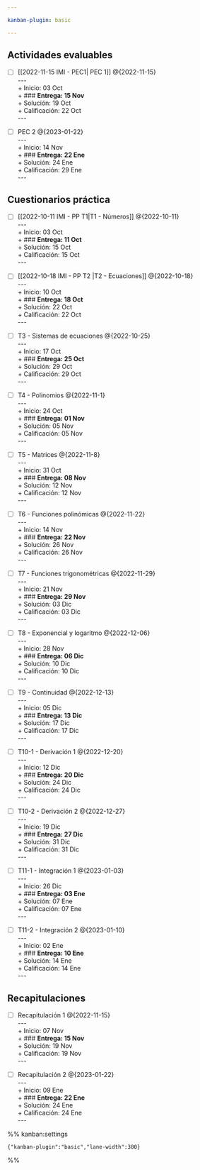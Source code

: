 ```yaml
---

kanban-plugin: basic

---
```


## Actividades evaluables

- [ ] [[2022-11-15 IMI - PEC1| PEC 1]] @{2022-11-15}<br>---<br>+ Inicio: 03 Oct<br>+ ### **Entrega: 15 Nov**<br>+ Solución: 19 Oct<br>+ Calificación: 22 Oct<br>---
- [ ] PEC 2 @{2023-01-22}<br>---<br>+ Inicio: 14 Nov<br>+ ### **Entrega: 22 Ene**<br>+ Solución: 24 Ene<br>+ Calificación: 29 Ene<br>---


## Cuestionarios práctica

- [ ] [[2022-10-11 IMI - PP T1|T1 - Números]] @{2022-10-11}<br>---<br>+ Inicio: 03 Oct<br>+ ### **Entrega: 11 Oct**<br>+ Solución: 15 Oct<br>+ Calificación: 15 Oct<br>---
- [ ] [[2022-10-18 IMI - PP T2 |T2 - Ecuaciones]]  @{2022-10-18}<br>---<br>+ Inicio: 10 Oct<br>+ ### **Entrega: 18 Oct**<br>+ Solución: 22 Oct<br>+ Calificación: 22 Oct<br>---
- [ ] T3 - Sistemas de ecuaciones @{2022-10-25}<br>---<br>+ Inicio: 17 Oct<br>+ ### **Entrega: 25 Oct**<br>+ Solución: 29 Oct<br>+ Calificación: 29 Oct<br>---
- [ ] T4 - Polinomios @{2022-11-1}<br>---<br>+ Inicio: 24 Oct<br>+ ### **Entrega: 01 Nov**<br>+ Solución: 05 Nov<br>+ Calificación: 05 Nov<br>---
- [ ] T5 - Matrices @{2022-11-8}<br>---<br>+ Inicio: 31 Oct<br>+ ### **Entrega: 08 Nov**<br>+ Solución: 12 Nov<br>+ Calificación: 12 Nov<br>---
- [ ] T6 - Funciones polinómicas @{2022-11-22}<br>---<br>+ Inicio: 14 Nov<br>+ ### **Entrega: 22 Nov**<br>+ Solución: 26 Nov<br>+ Calificación: 26 Nov<br>---
- [ ] T7 - Funciones trigonométricas @{2022-11-29}<br>---<br>+ Inicio: 21 Nov<br>+ ### **Entrega: 29 Nov**<br>+ Solución: 03 Dic<br>+ Calificación: 03 Dic<br>---
- [ ] T8 - Exponencial y logaritmo @{2022-12-06}<br>---<br>+ Inicio: 28 Nov<br>+ ### **Entrega: 06 Dic**<br>+ Solución: 10 Dic<br>+ Calificación: 10 Dic<br>---
- [ ] T9 - Continuidad @{2022-12-13}<br>---<br>+ Inicio: 05 Dic<br>+ ### **Entrega: 13 Dic**<br>+ Solución: 17 Dic<br>+ Calificación: 17 Dic<br>---
- [ ] T10-1 - Derivación 1 @{2022-12-20}<br>---<br>+ Inicio: 12 Dic<br>+ ### **Entrega: 20 Dic**<br>+ Solución: 24 Dic<br>+ Calificación: 24 Dic<br>---
- [ ] T10-2 - Derivación 2 @{2022-12-27}<br>---<br>+ Inicio: 19 Dic<br>+ ### **Entrega: 27 Dic**<br>+ Solución: 31 Dic<br>+ Calificación: 31 Dic<br>---
- [ ] T11-1 - Integración 1 @{2023-01-03}<br>---<br>+ Inicio: 26 Dic<br>+ ### **Entrega: 03 Ene**<br>+ Solución: 07 Ene<br>+ Calificación: 07 Ene<br>---
- [ ] T11-2 - Integración 2 @{2023-01-10}<br>---<br>+ Inicio: 02 Ene<br>+ ### **Entrega: 10 Ene**<br>+ Solución: 14 Ene<br>+ Calificación: 14 Ene<br>---


## Recapitulaciones

- [ ] Recapitulación 1 @{2022-11-15}<br>---<br>+ Inicio: 07 Nov<br>+ ### **Entrega: 15 Nov**<br>+ Solución: 19 Nov<br>+ Calificación: 19 Nov<br>---
- [ ] Recapitulación 2 @{2023-01-22}<br>---<br>+ Inicio: 09 Ene<br>+ ### **Entrega: 22 Ene**<br>+ Solución: 24 Ene<br>+ Calificación: 24 Ene<br>---




%% kanban:settings
```
{"kanban-plugin":"basic","lane-width":300}
```
%%